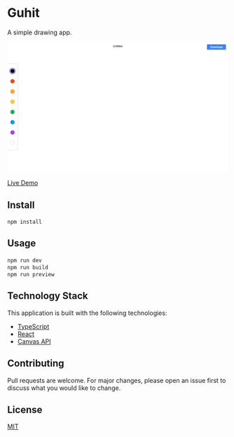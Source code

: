 # Guhit

A simple drawing app.

![Screenshot](./screenshot.png 'Guhit Screenshot')

[Live Demo](https://ranasun.github.io/guhit/)

## Install

```
npm install
```

## Usage

```
npm run dev
npm run build
npm run preview
```

## Technology Stack

This application is built with the following technologies:

-   [TypeScript](https://www.typescriptlang.org/)
-   [React](https://reactjs.org/)
-   [Canvas API](https://developer.mozilla.org/en-US/docs/Web/API/Canvas_API)

## Contributing

Pull requests are welcome. For major changes, please open an issue first to discuss what you would like to change.

## License

[MIT](https://choosealicense.com/licenses/mit/)
